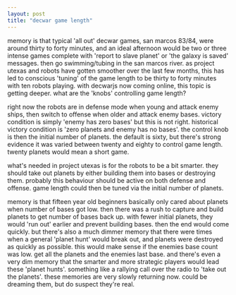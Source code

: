 ```yaml
---
layout: post
title: "decwar game length"
---
```


memory is that typical 'all out' decwar games, san marcos 83/84, were around thirty to forty minutes, and an ideal afternoon would be two or three intense games complete with 'report to slave planet' or 'the galaxy is saved' messages. then go swimming/tubing in the san marcos river. as project utexas and robots have gotten smoother over the last few months, this has led to conscious 'tuning' of the game length to be thirty to forty minutes with ten robots playing. with decwarjs now coming online, this topic is getting deeper. what are the 'knobs' controlling game length?

right now the robots are in defense mode when young and attack enemy ships, then switch to offense when older and attack enemy bases. victory condition is simply 'enemy has zero bases' but this is not right. historical victory condition is 'zero planets and enemy has no bases'. the control knob is then the initial number of planets. the default is sixty, but there's strong evidence it was varied between twenty and eighty to control game length. twenty planets would mean a short game. 

what's needed in project utexas is for the robots to be a bit smarter. they should take out planets by either building them into bases or destroying them. probably this behaviour should be active on both defense and offense. game length could then be tuned via the initial number of planets.

memory is that fifteen year old beginners basically only cared about planets when number of bases got low. then there was a rush to capture and build planets to get number of bases back up. with fewer initial planets, they would 'run out' earlier and prevent building bases. then the end would come quickly. but there's also a much dimmer memory that there were times when a general 'planet hunt' would break out, and planets were destroyed as quickly as possible. this would make sense if the enemies base count was low. get all the planets and the enemies last base. and there's even a very dim memory that the smarter and more strategic players would lead these 'planet hunts'. something like a rallying call over the radio to 'take out the planets'. these memories are very slowly returning now. could be dreaming them, but do suspect they're real.
